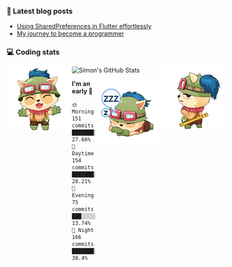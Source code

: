 ### 📘 Latest blog posts

<!-- BLOG-POST-LIST:START -->
- [Using SharedPreferences in Flutter effortlessly](http://blog.codingteemo.me/2020/07/15/Using-SharedPreferences-in-Flutter-effortlessly/)
- [My journey to become a programmer](http://blog.codingteemo.me/2018/07/14/My-journey-to-become-a-programmer/)
<!-- BLOG-POST-LIST:END -->

### 💻 Coding stats
<img align="right" src="https://raw.githubusercontent.com/simonpham/simonpham/master/assets/images/6kiur.gif" >


<img align="left" src="https://raw.githubusercontent.com/simonpham/simonpham/master/assets/images/5kiur.gif" >

![Simon's GitHub Stats](https://github-readme-stats-obu2qdcs2.vercel.app/api?username=simonpham)

<img align="right" src="https://raw.githubusercontent.com/simonpham/simonpham/master/assets/images/4kiur.gif" >

<!--START_SECTION:waka-->
**I'm an early 🐤** 

```text
🌞 Morning    151 commits    ███████░░░░░░░░░░░░░░░░░░   27.66% 
🌆 Daytime    154 commits    ███████░░░░░░░░░░░░░░░░░░   28.21% 
🌃 Evening    75 commits     ███░░░░░░░░░░░░░░░░░░░░░░   13.74% 
🌙 Night      166 commits    ███████░░░░░░░░░░░░░░░░░░   30.4%

```



<!--END_SECTION:waka-->
